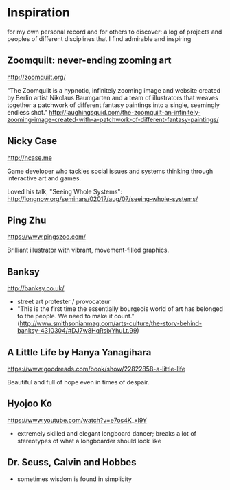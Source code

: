 # Inspiration
for my own personal record and for others to discover: a log of projects and peoples of different disciplines that I find admirable and inspiring


## Zoomquilt: never-ending zooming art

http://zoomquilt.org/

"The Zoomquilt is a hypnotic, infinitely zooming image and website created by Berlin artist Nikolaus Baumgarten and a team of illustrators that weaves together a patchwork of different fantasy paintings into a single, seemingly endless shot." http://laughingsquid.com/the-zoomquilt-an-infinitely-zooming-image-created-with-a-patchwork-of-different-fantasy-paintings/


## Nicky Case

http://ncase.me

Game developer who tackles social issues and systems thinking through interactive art and games.

Loved his talk, "Seeing Whole Systems": http://longnow.org/seminars/02017/aug/07/seeing-whole-systems/


## Ping Zhu

https://www.pingszoo.com/

Brilliant illustrator with vibrant, movement-filled graphics.


## Banksy

http://banksy.co.uk/

- street art protester / provocateur
- "This is the first time the essentially bourgeois world of art has belonged to the people. We need to make it count." (http://www.smithsonianmag.com/arts-culture/the-story-behind-banksy-4310304/#DJ7w8HqRsixYhuLt.99)


## A Little Life by Hanya Yanagihara

https://www.goodreads.com/book/show/22822858-a-little-life

Beautiful and full of hope even in times of despair.

## Hyojoo Ko

https://www.youtube.com/watch?v=e7os4K_xI9Y

- extremely skilled and elegant longboard dancer; breaks a lot of stereotypes of what a longboarder should look like

## Dr. Seuss, Calvin and Hobbes

- sometimes wisdom is found in simplicity
